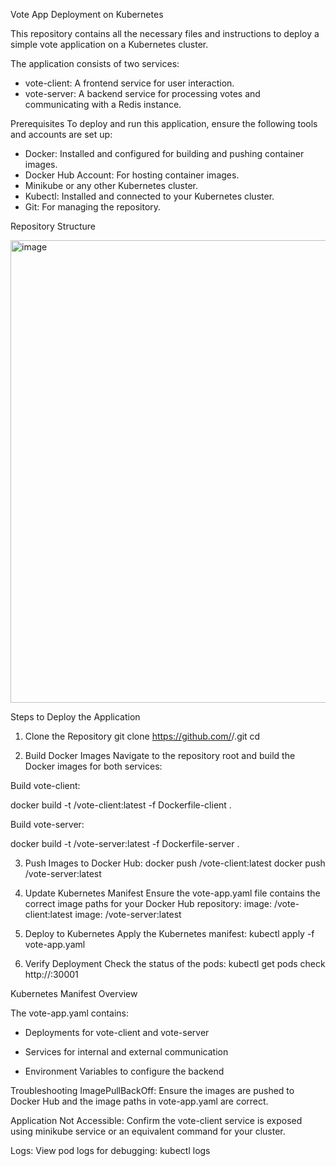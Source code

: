 Vote App Deployment on Kubernetes

This repository contains all the necessary files and instructions to deploy a simple vote application on a Kubernetes cluster. 

The application consists of two services:
- vote-client: A frontend service for user interaction.
- vote-server: A backend service for processing votes and communicating with a Redis instance.

Prerequisites
To deploy and run this application, ensure the following tools and accounts are set up:
- Docker: Installed and configured for building and pushing container images.
- Docker Hub Account: For hosting container images.
- Minikube or any other Kubernetes cluster.
- Kubectl: Installed and connected to your Kubernetes cluster.
- Git: For managing the repository.



Repository Structure

<img width="740" alt="image" src="https://github.com/user-attachments/assets/52a3e624-7491-413f-a0d2-b0aff7fe7bcc" />



Steps to Deploy the Application

1. Clone the Repository
git clone https://github.com/<your-username>/<your-repo>.git
cd <your-repo>

2. Build Docker Images
  Navigate to the repository root and build the Docker images for both services:

  Build vote-client:

  docker build -t <your-dockerhub-username>/vote-client:latest -f Dockerfile-client .

  Build vote-server:

  docker build -t <your-dockerhub-username>/vote-server:latest -f Dockerfile-server .

3. Push Images to Docker Hub:
  docker push <your-dockerhub-username>/vote-client:latest
  docker push <your-dockerhub-username>/vote-server:latest

4. Update Kubernetes Manifest
  Ensure the vote-app.yaml file contains the correct image paths for your Docker Hub repository:
  image: <your-dockerhub-username>/vote-client:latest
  image: <your-dockerhub-username>/vote-server:latest

5. Deploy to Kubernetes
  Apply the Kubernetes manifest:
  kubectl apply -f vote-app.yaml

6. Verify Deployment
  Check the status of the pods:
  kubectl get pods
  check http://<minikube-ip>:30001


Kubernetes Manifest Overview

The vote-app.yaml contains:
- Deployments for vote-client and vote-server
  
- Services for internal and external communication
  
- Environment Variables to configure the backend

Troubleshooting
ImagePullBackOff: Ensure the images are pushed to Docker Hub and the image paths in vote-app.yaml are correct.

Application Not Accessible: Confirm the vote-client service is exposed using minikube service or an equivalent command for your cluster.

Logs: View pod logs for debugging:
kubectl logs <pod-name>
